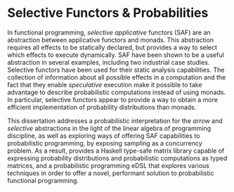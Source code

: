 # Selective Functors &amp; Probabilities

In functional programming, _selective applicative_ functors (SAF) are an abstraction between applicative functors and monads. 
This abstraction requires all effects to be statically declared, but provides a way to select which effects to execute dynamically. 
SAF have been shown to be a useful abstraction in several examples, including two industrial case studies. 
Selective functors have been used for their static analysis capabilities. 
The collection of information about all possible effects in a computation and the fact that they enable _speculative_ execution
make it possible to take advantage to describe probabilistic computations instead of using monads. 
In particular, selective functors appear to provide a way to obtain a more efficient implementation of probability distributions than monads.
    
This dissertation addresses a probabilistic interpretation for the _arrow_ and _selective_ abstractions in the light of the linear algebra of
programming discipline, as well as exploring ways of offering SAF capabilities to probabilistic programming, 
by exposing sampling as a concurrency problem. 
As a result, provides a Haskell type-safe matrix library capable of expressing probability distributions 
and probabilistic computations as typed matrices, and a probabilistic programming eDSL that explores various techniques in order to offer 
a novel, performant solution to probabilistic functional programming.
